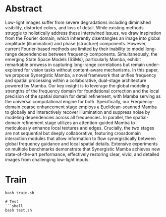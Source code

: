 # Abstract
Low-light images suffer from severe degradations including diminished visibility, distorted colors, and loss of detail. While existing methods struggle to holistically address these intertwined issues, we draw inspiration from the Fourier domain, which inherently disentangles an image into global amplitude (illumination) and phase (structure) components. However, current Fourier-based methods are limited by their inability to model long-range dependencies between frequency components. Simultaneously, the emerging State Space Models (SSMs), particularly Mamba, exhibit remarkable prowess in capturing long-range correlations but remain under-explored for vision tasks without content-aware mechanisms. In this paper, we propose Synergistic Mamba, a novel framework that unifies frequency and spatial processing within a collaborative, dual-stage architecture powered by Mamba. Our key insight is to leverage the global modeling strengths of the frequency domain for foundational correction and the local precision of the spatial domain for detail refinement, with Mamba serving as the universal computational engine for both. Specifically, our Frequency-domain coarse enhancement stage employs a Euclidean-scanned Mamba to globally and interactively recover illumination and suppress noise by modeling dependencies across all frequencies. In parallel, the spatial-domain refinement stage utilizes an attention-guided Mamba to meticulously enhance local textures and edges. Crucially, the two stages are not sequential but deeply collaborative, featuring crossdomain interaction modules that allow information to flow synergistically between global frequency guidance and local spatial details. Extensive experiments on multiple benchmarks demonstrate that Synergistic Mamba achieves new state-of-the-art performance, effectively restoring clear, vivid, and detailed images from challenging low-light inputs.
# Train
```shell
bash train.sh

# Test
```shell
bash test.sh

